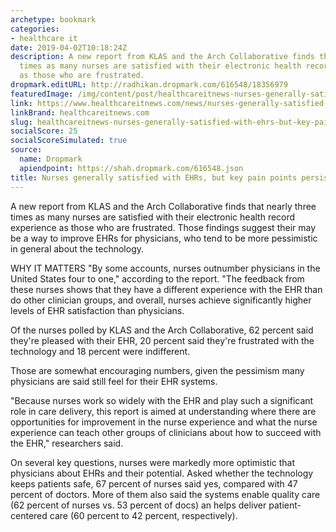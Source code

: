 ```yaml
---
archetype: bookmark
categories:
- healthcare it
date: 2019-04-02T10:18:24Z
description: A new report from KLAS and the Arch Collaborative finds that nearly three
  times as many nurses are satisfied with their electronic health record experience
  as those who are frustrated.
dropmark.editURL: http://radhikan.dropmark.com/616548/18356979
featuredImage: /img/content/post/healthcareitnews-nurses-generally-satisfied-with-ehrs-but-key-pain-points-persist.png
link: https://www.healthcareitnews.com/news/nurses-generally-satisfied-ehrs-key-pain-points-persist
linkBrand: healthcareitnews.com
slug: healthcareitnews-nurses-generally-satisfied-with-ehrs-but-key-pain-points-persist
socialScore: 25
socialScoreSimulated: true
source:
  name: Dropmark
  apiendpoint: https://shah.dropmark.com/616548.json
title: Nurses generally satisfied with EHRs, but key pain points persist
---
```

A new report from KLAS and the Arch Collaborative finds that nearly three times as many nurses are satisfied with their electronic health record experience as those who are frustrated. Those findings suggest their may be a way to improve EHRs for physicians, who tend to be more pessimistic in general about the technology.

WHY IT MATTERS
"By some accounts, nurses outnumber physicians in the United States four to one," according to the report. "The feedback from these nurses shows that they have a different experience with the EHR than do other clinician groups, and overall, nurses achieve significantly higher levels of EHR satisfaction than physicians.

Of the nurses polled by KLAS and the Arch Collaborative, 62 percent said they're pleased with their EHR, 20 percent said they're frustrated with the technology and 18 percent were indifferent.

Those are somewhat encouraging numbers, given the pessimism many physicians are said still feel for their EHR systems.

"Because nurses work so widely with the EHR and play such a significant role in care delivery, this report is aimed at understanding where there are opportunities for improvement in the nurse experience and what the nurse experience can teach other groups of clinicians about how to succeed with the EHR," researchers said.

On several key questions, nurses were markedly more optimistic that physicians about EHRs and their potential. Asked whether the technology keeps patients safe, 67 percent of nurses said yes, compared with 47 percent of doctors. More of them also said the systems enable quality care (62 percent of nurses vs. 53 percent of docs) an helps deliver patient-centered care (60 percent to 42 percent, respectively).

